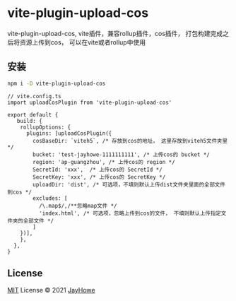 # vite-plugin-upload-cos
vite-plugin-upload-cos,  vite插件，兼容rollup插件，cos插件， 打包构建完成之后将资源上传到cos， 可以在vite或者rollup中使用


## 安装
```bash
npm i -D vite-plugin-upload-cos
```

```tsx
// vite.config.ts
import uploadCosPlugin from 'vite-plugin-upload-cos'

export default {
   build: {
    rollupOptions: {
      plugins: [uploadCosPlugin({
        cosBaseDir: `viteh5`, /* 存放到cos的地址， 这里存放到viteh5文件夹里 */
        bucket: 'test-jayhowe-1111111111', /* 上传cos的 bucket */
        region: 'ap-guangzhou', /* 上传cos的 region */
        SecretId: 'xxx',  /* 上传cos的 SecretId */
        SecretKey: 'xxx', /* 上传cos的 SecretKey */
        uploadDir: 'dist', /* 可选项，不填则默认上传dist文件夹里面的全部文件到cos */
        excludes: [
          /\.map$/,/**忽略map文件 */
          'index.html', /* 可选项，忽略上传到cos的文件， 不填则默认上传指定文件夹的全部文件 */
        ]
    })],
    },
  },
}
```


<!-- ## Sponsors

<p align="center">
  <a href="https://cdn.jsdelivr.net/gh/antfu/static/sponsors.svg">
    <img src='https://cdn.jsdelivr.net/gh/antfu/static/sponsors.svg'/>
  </a>
</p> -->

## License

[MIT](./LICENSE) License © 2021 [JayHowe](https://github.com/jayhowe)


